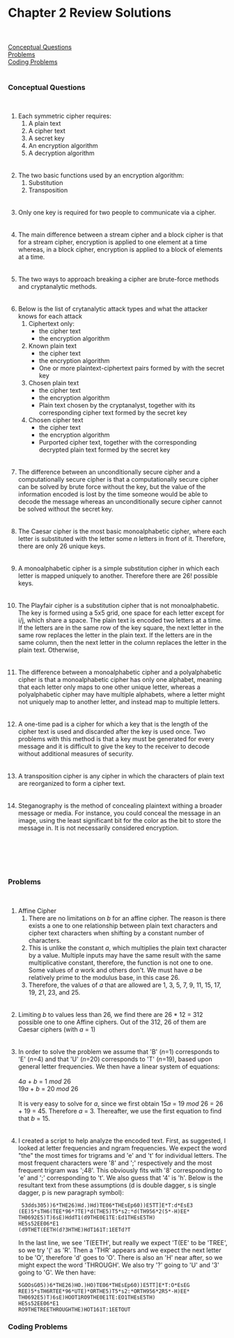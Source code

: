 <h1>
  Chapter 2 Review Solutions
</h1><br><br>

<a href="#conceptual">
  Conceptual Questions
</a><br>
<a href="#problems">
  Problems
</a><br>
<a href="#coding">
  Coding Problems
</a><br><br>

<h3 id="conceptual">
  Conceptual Questions
</h3><br>

<ol>
  <li>
    Each symmetric cipher requires:
    <ol>
      <li>
        A plain text
      </li>
      <li>
        A cipher text
      </li>
      <li>
        A secret key
      </li>
      <li>
        An encryption algorithm
      </li>
      <li>
        A decryption algorithm
      </li>
    </ol>
  </li><br><br>         
  
  <li>
    The two basic functions used by an encryption algorithm:
    <ol>
      <li>
        Substitution
      </li>
      <li>
        Transposition
      </li>
    </ol>
  </li><br><br>
  
  <li>
    Only one key is required for two people to communicate via a cipher.
  </li><br><br>
  
  <li>
    The main difference between a stream cipher and a block cipher is that for a stream cipher, encryption is applied to one element at a time whereas, in a block cipher, encryption is applied to a block of elements at a time.
  </li><br><br>
  
  <li>
    The two ways to approach breaking a cipher are brute-force methods and cryptanalytic methods.
  </li><br><br>
  
  <li>
    Below is the list of crytanalytic attack types and what the attacker knows for each attack
    <ol>
      <li>
        Ciphertext only:
        <ul>
          <li>
            the cipher text
          </li>
          <li>
            the encryption algorithm
          </li>
        </ul>
      </li>
      <li>
        Known plain text
        <ul>
          <li>
            the cipher text
          </li>
          <li>
            the encryption algorithm
          </li>
          <li>
            One or more plaintext-ciphertext pairs formed by with the secret key
          </li>
        </ul>
      </li>
      <li>
        Chosen plain text
        <ul>
          <li>
            the cipher text
          </li>
          <li>
            the encryption algorithm
          </li>
          <li>
            Plain text chosen by the cryptanalyst, together with its corresponding cipher text formed by the secret key
          </li>
        </ul>
      </li>
      <li>
        Chosen cipher text
        <ul>
          <li>
            the cipher text
          </li>
          <li>
            the encryption algorithm
          </li>
          <li>
            Purported cipher text, together with the corresponding decrypted plain text formed by the secret key
          </li>
        </ul>
      </li>
    </ol>
  </li><br><br>
  
  <li>
    The difference between an unconditionally secure cipher and a computationally secure cipher is that a computationally secure cipher can be solved by brute force without the key, but the value of the information encoded is lost by the time someone would be able to decode the message whereas an unconditionally secure cipher cannot be solved without the secret key.
  </li><br><br>
  
  <li>
    The Caesar cipher is the most basic monoalphabetic cipher, where each letter is substituted with the letter some <i>n</i> letters in front of it. Therefore, there are only 26 unique keys.
  </li><br><br>
  
  <li>
    A monoalphabetic cipher is a simple substitution cipher in which each letter is mapped uniquely to another. Therefore there are 26! possible keys.
  </li><br><br>
  
  <li>
    The Playfair cipher is a substitution cipher that is not monoalphabetic. The key is formed using a 5x5 grid, one space for each letter except for i/j, which share a space. The plain text is encoded two letters at a time. If the letters are in the same row of the key square, the next letter in the same row replaces the letter in the plain text. If the letters are in the same column, then the next letter in the column replaces the letter in the plain text. Otherwise, 
  </li><br><br>
  
  <li>
    The difference between a monoalphabetic cipher and a polyalphabetic cipher is that a monoalphabetic cipher has only one alphabet, meaning that each letter only maps to one other unique letter, whereas a polyalphabetic cipher may have multiple alphabets, where a letter might not uniquely map to another letter, and instead map to multiple letters.
  </li><br><br>
  
  <li>
    A one-time pad is a cipher for which a key that is the length of the cipher text is used and discarded after the key is used once. Two problems with this method is that a key must be generated for every message and it is difficult to give the key to the receiver to decode without additional measures of security.
  </li><br><br>
  
  <li>
    A transposition cipher is any cipher in which the characters of plain text are reorganized to form a cipher text.
  </li><br><br>
  
  <li>
    Steganography is the method of concealing plaintext withing a broader message or media. For instance, you could conceal the message in an image, using the least significant bit for the color as the bit to store the message in. It is not necessarily considered encryption.
  </li><br><br>
  
</ol><br><br>
<h3 id="problems">Problems</h3><br>
<ol>
  <li>
    Affine Cipher
    <ol>
      <li>
        There are no limitations on <i>b</i> for an affine cipher. The reason is there exists a one to one relationship between plain text characters and cipher text characters when shifting by a constant number of characters. 
      </li>
      <li>
        This is unlike the constant <i>a</i>, which multiplies the plain text character by a value. Multiple inputs may have the same result with the same multiplicative constant, therefore, the function is not one to one. Some values of <i>a</i> work and others don't. We must have <i>a</i> be relatively prime to the modulus base, in this case 26. 
      </li>
      <li>
        Therefore, the values of <i>a</i> that are allowed are 1, 3, 5, 7, 9, 11, 15, 17, 19, 21, 23, and 25.
      </li>
    </ol>
  </li><br><br>
  <li>
    Limiting <i>b</i> to values less than 26, we find there are 26 * 12 = 312 possible one to one Affine ciphers. Out of the 312, 26 of them are Caesar ciphers (with <i>a</i> = 1)
  </li><br><br>
  <li>
    In order to solve the problem we assume that 'B' (<i>n</i>=1) corresponds to 'E' (<i>n</i>=4) and that 'U' (<i>n</i>=20) corresponds to 'T' (<i>n</i>=19), based upon general letter frequencies. We then have a linear system of equations: <br><br> 
    4<i>a</i> + <i>b</i> = 1 <i>mod</i> 26<br>
    19<i>a</i> + <i>b</i> = 20 <i>mod</i> 26<br><br>
    It is very easy to solve for <i>a</i>, since we first obtain 15<i>a</i> = 19 <i>mod</i> 26 = 26 + 19 = 45. Therefore <i>a</i> = 3. Thereafter, we use the first equation to find that <i>b</i> = 15.
  </li><br><br>
  <li>
    I created a script to help analyze the encoded text. First, as suggested, I looked at letter frequencies and ngram frequencies. We expect the word "the" the most times for trigrams and 'e' and 't' for individual letters. The most frequent characters were '8' and ';' respectively and the most frequent trigram was ';48'. This obviously fits with '8' corresponding to 'e' and ';' corresponding to 't'. We also guess that '4' is 'h'. Below is the resultant text from these assumptions (d is double dagger, s is single dagger, p is new paragraph symbol):<br>
    
  ```
   53dds305))6*THE26)Hd.)Hd)TE06*THEsEp60))E5TT]E*T:d*EsE3
  (EE)5*sTH6(TEE*96*?TE)*d(THE5)T5*s2:*d(TH956*2(5*-H)EE*
  TH0692E5)T)6sE)HddT1(d9THE0E1TE:Ed1THEsE5TH)
  HE5s52EE06*E1
  (d9THET(EETH(d?3HTHE)HdT161T:1EETd?T
  ```
   In the last line, we see 'T(EETH', but really we expect 'T(EE' to be 'TREE', so we try '(' as 'R'. Then a 'THR' appears and we expect the next letter to be 'O', therefore 'd' goes to 'O'. There is also an 'H' near after, so we might expect the word 'THROUGH'. We also try '?' going to 'U' and '3' going to 'G'. We then have:
```  
5GOOsG05))6*THE26)HO.)HO)TE06*THEsEp60))E5TT]E*T:O*EsEG
REE)5*sTH6RTEE*96*UTE)*ORTHE5)T5*s2:*ORTH956*2R5*-H)EE*
TH0692E5)T)6sE)HOOT1RO9THE0E1TE:EO1THEsE5TH)
HE5s52EE06*E1
RO9THETREETHROUGHTHE)HOT161T:1EETOUT
```
  
  </li>
</ol>
  
<h3 id="coding">Coding Problems</h3><br>
